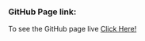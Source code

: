 ### GitHub Page link:

To see the GitHub page live [Click Here!](https://rayhanalkavey.github.io/Nature-Journey-Advance-css-project/ "Click Here!")
